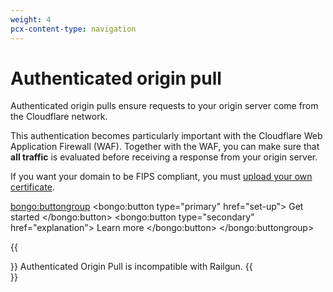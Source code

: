 ```yaml
---
weight: 4
pcx-content-type: navigation
---
```


# Authenticated origin pull

Authenticated origin pulls ensure requests to your origin server come from the Cloudflare network.

This authentication becomes particularly important with the Cloudflare Web Application Firewall (WAF). Together with the WAF, you can make sure that **all traffic** is evaluated before receiving a response from your origin server.

If you want your domain to be FIPS compliant, you must [upload your own certificate](set-up#per-hostname--customer-certificates).

<bongo:buttongroup>
  <bongo:button type="primary" href="set-up">
    Get started
  </bongo:button>
  <bongo:button type="secondary" href="explanation">
    Learn more
  </bongo:button>
</bongo:buttongroup>

{{<Aside type="warning" header="Important">}}
Authenticated Origin Pull is incompatible with Railgun.
{{</Aside>}}
